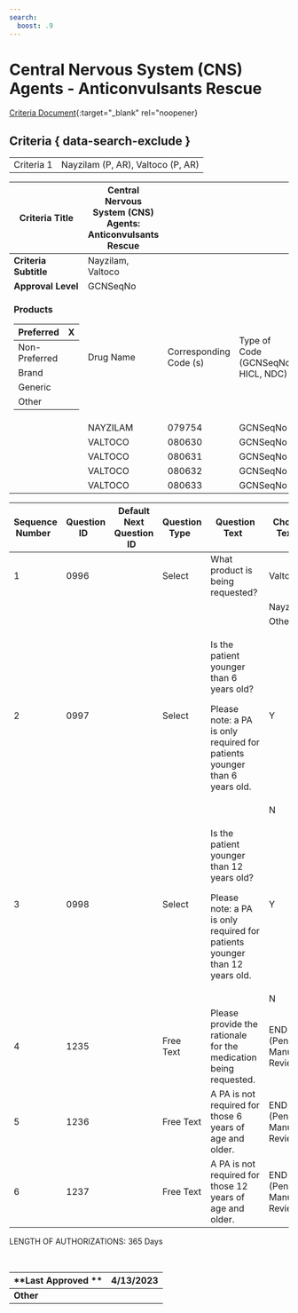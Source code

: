 ```yaml
---
search:
  boost: .9
---
```


# Central Nervous System (CNS) Agents - Anticonvulsants Rescue   

[Criteria Document](https://mygainwell-my.sharepoint.com/:w:/g/personal/kaelyn_dobbins_gainwelltechnologies_com/EfnsQj7ay-RFnGbTBytDwmYBz-41PcVR_1835F5GcjasLQ?e=y1kKQ1){:target="_blank" rel="noopener}

## Criteria { data-search-exclude }

|            |                                   |
| ---------- | --------------------------------- |
| Criteria 1 | Nayzilam (P, AR), Valtoco (P, AR) |

<table>
<thead>
<tr class="header">
<th><strong>Criteria Title</strong></th>
<th>Central Nervous System (CNS) Agents: Anticonvulsants Rescue</th>
<th></th>
<th></th>
</tr>
</thead>
<tbody>
<tr class="odd">
<td><strong>Criteria Subtitle</strong></td>
<td>Nayzilam, Valtoco</td>
<td></td>
<td></td>
</tr>
<tr class="even">
<td><strong>Approval Level</strong></td>
<td>GCNSeqNo</td>
<td></td>
<td></td>
</tr>
<tr class="odd">
<td><p><strong>Products</strong></p>
<table>
<thead>
<tr class="header">
<th>Preferred</th>
<th>X</th>
</tr>
</thead>
<tbody>
<tr class="odd">
<td>Non-Preferred</td>
<td></td>
</tr>
<tr class="even">
<td>Brand</td>
<td></td>
</tr>
<tr class="odd">
<td>Generic</td>
<td></td>
</tr>
<tr class="even">
<td>Other</td>
<td></td>
</tr>
</tbody>
</table></td>
<td>Drug Name</td>
<td>Corresponding Code (s)</td>
<td>Type of Code (GCNSeqNo, HICL, NDC)</td>
</tr>
<tr class="even">
<td></td>
<td>NAYZILAM</td>
<td>079754</td>
<td>GCNSeqNo</td>
</tr>
<tr class="odd">
<td></td>
<td>VALTOCO</td>
<td>080630</td>
<td>GCNSeqNo</td>
</tr>
<tr class="even">
<td></td>
<td>VALTOCO</td>
<td>080631</td>
<td>GCNSeqNo</td>
</tr>
<tr class="odd">
<td></td>
<td>VALTOCO</td>
<td>080632</td>
<td>GCNSeqNo</td>
</tr>
<tr class="even">
<td></td>
<td>VALTOCO</td>
<td>080633</td>
<td>GCNSeqNo</td>
</tr>
</tbody>
</table>

<table>
<thead>
<tr class="header">
<th><strong>Sequence Number</strong>  </th>
<th><strong>Question ID</strong>  </th>
<th><strong>Default Next Question ID</strong>  </th>
<th><strong>Question Type</strong>  </th>
<th><strong>Question Text</strong>  </th>
<th><strong>Choice Text</strong>  </th>
<th><strong>Next Question ID</strong>  </th>
</tr>
</thead>
<tbody>
<tr class="odd">
<td>1</td>
<td>0996</td>
<td></td>
<td>Select</td>
<td>What product is being requested?</td>
<td>Valtoco</td>
<td>0997</td>
</tr>
<tr class="even">
<td></td>
<td></td>
<td></td>
<td></td>
<td></td>
<td>Nayzilam</td>
<td>0998</td>
</tr>
<tr class="odd">
<td></td>
<td></td>
<td></td>
<td></td>
<td></td>
<td>Other</td>
<td>1235</td>
</tr>
<tr class="even">
<td>2</td>
<td>0997</td>
<td></td>
<td>Select</td>
<td><p>Is the patient younger than 6 years old?</p>
<p>Please note: a PA is only required for patients younger than 6 years old.</p></td>
<td>Y</td>
<td>1235</td>
</tr>
<tr class="odd">
<td></td>
<td></td>
<td></td>
<td></td>
<td></td>
<td>N</td>
<td>1236</td>
</tr>
<tr class="even">
<td>3</td>
<td>0998</td>
<td></td>
<td>Select </td>
<td><p>Is the patient younger than 12 years old?  </p>
<p>Please note: a PA is only required for patients younger than 12 years old.</p></td>
<td>Y  </td>
<td>1235</td>
</tr>
<tr class="odd">
<td></td>
<td></td>
<td></td>
<td></td>
<td></td>
<td>N  </td>
<td>1237</td>
</tr>
<tr class="even">
<td>4</td>
<td>1235 </td>
<td> </td>
<td>Free Text </td>
<td>Please provide the rationale for the medication being requested.  </td>
<td>END (Pending Manual Review) </td>
<td></td>
</tr>
<tr class="odd">
<td>5</td>
<td>1236</td>
<td></td>
<td>Free Text</td>
<td>A PA is not required for those 6 years of age and older.</td>
<td>END (Pending Manual Review)</td>
<td></td>
</tr>
<tr class="even">
<td>6</td>
<td>1237</td>
<td></td>
<td>Free Text</td>
<td>A PA is not required for those 12 years of age and older.</td>
<td>END (Pending Manual Review)</td>
<td></td>
</tr>
</tbody>
</table>

LENGTH OF AUTHORIZATIONS: 365 Days 

 

| **Last Approved ** | 4/13/2023 |
| ------------------ | --------- |
| **Other**          |           |
